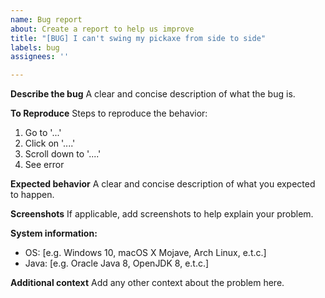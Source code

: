 ```yaml
---
name: Bug report
about: Create a report to help us improve
title: "[BUG] I can't swing my pickaxe from side to side"
labels: bug
assignees: ''

---
```


**Describe the bug**
A clear and concise description of what the bug is.

**To Reproduce**
Steps to reproduce the behavior:
1. Go to '...'
2. Click on '....'
3. Scroll down to '....'
4. See error

**Expected behavior**
A clear and concise description of what you expected to happen.

**Screenshots**
If applicable, add screenshots to help explain your problem.

**System information:**
 - OS: [e.g. Windows 10, macOS X Mojave, Arch Linux, e.t.c.]
 - Java: [e.g. Oracle Java 8, OpenJDK 8, e.t.c.]

**Additional context**
Add any other context about the problem here.
